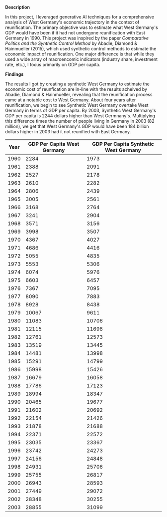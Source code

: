 
**Description**

In this project, I leveraged generative AI techniques for a comprehensive analysis of West Germany's economic trajectory in the context of reunification. The primary objective was to estimate what West Germany's GDP would have been if it had not undergone reunification with East Germany in 1990. This project was inspired by the paper _Comparative Politics and the Synthetic Control Method_ by Abadie, Diamond & Hainmueller (2015), which used synthetic control methods to estimate the economic impact of reunification. One major difference is that while they used a wide array of macroencomic indicators (industry share, investment rate, etc.), I focus primarily on GDP per capita. 

**Findings**

The results I got by creating a synthetic West Germany to estimate the economic cost of reunfication are in-line with the results acheived by Abadie, Diamond & Hainmueller, revealing that the reunification process came at a notable cost to West Germany. About four years after reunification, we begin to see Synthetic West Germany overtake West Germany in terms of GDP per capita. By 2003, Synthetic West Germany's GDP per capita is 2244 dollars higher than West Germnany's. Multiplying this difference times the number of people living in Germany in 2003 (82 million), we get that West Germany's GDP would have been 184 billion dollars higher in 2003 had it not reunified with East Germany.

| Year | GDP Per Capita West Germany | GDP Per Capita Synthetic West Germany  |
| ------- | --- | --- |
| 1960 | 2284 | 1973 |
| 1961 | 2388 | 2091 |
| 1962 | 2527 | 2178 |
| 1963 | 2610 | 2282 |
| 1964 | 2806 | 2439 |
| 1965 | 3005 | 2561 |
| 1966 | 3168 | 2764 |
| 1967 | 3241 | 2904 |
| 1968 | 3571 | 3156 |
| 1969 | 3998 | 3507 |
| 1970 | 4367 | 4027 |
| 1971 | 4686 | 4416 |
| 1972 | 5055 | 4835 |
| 1973 | 5553 | 5306 |
| 1974 | 6074 | 5976 |
| 1975 | 6603 | 6457 |
| 1976 | 7367 | 7095 |
| 1977 | 8090 | 7883 |
| 1978 | 8928 | 8438 |
| 1979 | 10067 | 9611 |
| 1980 | 11083 | 10706 |
| 1981 | 12115 | 11698 |
| 1982 | 12761 | 12573 |
| 1983 | 13519 | 13445 |
| 1984 | 14481 | 13998 |
| 1985 | 15291 | 14799 |
| 1986 | 15998 | 15426 |
| 1987 | 16679 | 16058 |
| 1988 | 17786 | 17123 |
| 1989 | 18994 | 18347 |
| 1990 | 20465 | 19677 |
| 1991 | 21602 | 20692 |
| 1992 | 22154 | 21426 |
| 1993 | 21878 | 21688 |
| 1994 | 22371 | 22572 |
| 1995 | 23035 | 23367 |
| 1996 | 23742 | 24273 |
| 1997 | 24156 | 24848 |
| 1998 | 24931 | 25706 |
| 1999 | 25755 | 26817 |
| 2000 | 26943 | 28593 |
| 2001 | 27449 | 29072 |
| 2002 | 28348 | 30255 |
| 2003 | 28855 | 31099 |

